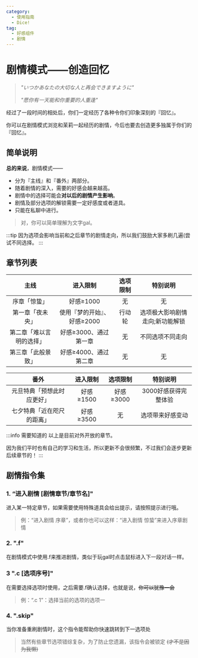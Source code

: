 ```yaml
---
category:
  - 使用指南
  - Dice!
tag:
  - 好感组件
  - 剧情
---
```



# 剧情模式——创造回忆

> *"いつかあなたの大切な人と再会できますように"*
>
> *"愿你有一天能和你重要的人重逢"*

经过了一段时间的相处后，你们一定经历了各种令你们印象深刻的『回忆』。

你可以在剧情模式浏览和茉莉一起经历的剧情，今后也要去创造更多独属于你们的『回忆』。

## 简单说明
**总的来说**，剧情模式——
+ 分为『主线』和『番外』两部分。
+ 随着剧情的深入，需要的好感会越来越高。
+ 剧情中的选择可能会**对以后的剧情产生影响**。
+ 剧情及部分选项的解锁需要一定好感度或者道具。
+ 只能在私聊中进行。

> 对，你可以简单理解为文字gal。

:::tip
因为选项会影响当前和之后章节的剧情走向，所以我们鼓励大家多刷几遍(尝试不同选择。
:::

## 章节列表
|主线|进入限制|选项限制|特别说明|
|:-:|:-:|:-:|:-:|
|序章「惊蛰」|好感≥1000|无|无|
|第一章「夜未央」|使用『梦的开始』、好感≥2000|行动轮|选项极大影响剧情走向;新功能解锁|
|第二章「难以言明的选择」|好感≥3000、通过第一章|无|不同选项不同走向|
|第三章「此般景致」|好感≥4000、通过第二章|无|无


|番外|进入限制|选项限制|特别说明|
|:-:|:-:|:-:|:-:|
|元旦特典「预想此时应更好」|好感≥1500|好感≥3000|3000好感获得完整体验|
|七夕特典「近在咫尺的距离」|好感≥3500|无|选项带来好感变动|

:::info 需要知道的
以上是目前对外开放的章节。

因为我们平时也有自己的学习和生活，所以更新不会很频繁，不过我们会逐步更新后续章节的！
:::

## 剧情指令集

### 1. “进入剧情 [剧情章节/章节名]"

进入某一特定章节，如果需要使用特殊道具会给出提示，请按照提示进行哦。

> 例：“进入剧情 序章”，或者你也可以这样：“进入剧情 惊蛰”来进入序章剧情

### 2. ".f"

在剧情模式中使用.f来推进剧情，类似于玩gal时点击鼠标进入下一段对话一样。

### 3 ".c [选项序号]"

在需要选择选项时使用，之后需要.f确认选择，也就是说，~~你可以犹豫一会~~

> 例：“.c 1”：选择当前的选项的选项一

### 4. ".skip"

当你准备重刷剧情时，这个指令能帮助你快速跳转到下一选项处

> 当然有些章节选项错综复杂，为了防止您遗漏，该指令会被锁定 ~~(才不是因为我懒)~~ 